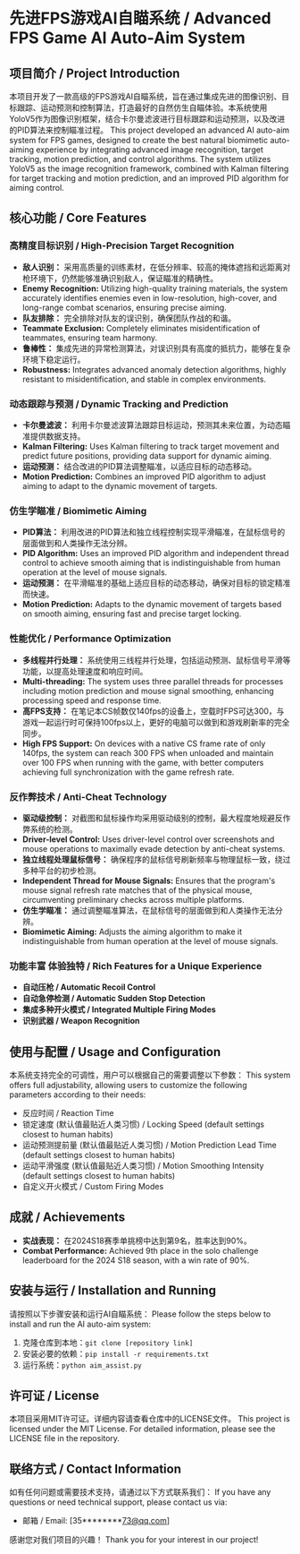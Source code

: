 # 先进FPS游戏AI自瞄系统 / Advanced FPS Game AI Auto-Aim System

## 项目简介 / Project Introduction
本项目开发了一款高级的FPS游戏AI自瞄系统，旨在通过集成先进的图像识别、目标跟踪、运动预测和控制算法，打造最好的自然仿生自瞄体验。本系统使用YoloV5作为图像识别框架，结合卡尔曼滤波进行目标跟踪和运动预测，以及改进的PID算法来控制瞄准过程。
This project developed an advanced AI auto-aim system for FPS games, designed to create the best natural biomimetic auto-aiming experience by integrating advanced image recognition, target tracking, motion prediction, and control algorithms. The system utilizes YoloV5 as the image recognition framework, combined with Kalman filtering for target tracking and motion prediction, and an improved PID algorithm for aiming control.

## 核心功能 / Core Features

### 高精度目标识别 / High-Precision Target Recognition
- **敌人识别：** 采用高质量的训练素材，在低分辨率、较高的掩体遮挡和远距离对枪环境下，仍然能够准确识别敌人，保证瞄准的精确性。
- **Enemy Recognition:** Utilizing high-quality training materials, the system accurately identifies enemies even in low-resolution, high-cover, and long-range combat scenarios, ensuring precise aiming.
- **队友排除：** 完全排除对队友的误识别，确保团队作战的和谐。
- **Teammate Exclusion:** Completely eliminates misidentification of teammates, ensuring team harmony.
- **鲁棒性：** 集成先进的异常检测算法，对误识别具有高度的抵抗力，能够在复杂环境下稳定运行。
- **Robustness:** Integrates advanced anomaly detection algorithms, highly resistant to misidentification, and stable in complex environments.

### 动态跟踪与预测 / Dynamic Tracking and Prediction
- **卡尔曼滤波：** 利用卡尔曼滤波算法跟踪目标运动，预测其未来位置，为动态瞄准提供数据支持。
- **Kalman Filtering:** Uses Kalman filtering to track target movement and predict future positions, providing data support for dynamic aiming.
- **运动预测：** 结合改进的PID算法调整瞄准，以适应目标的动态移动。
- **Motion Prediction:** Combines an improved PID algorithm to adjust aiming to adapt to the dynamic movement of targets.

### 仿生学瞄准 / Biomimetic Aiming
- **PID算法：** 利用改进的PID算法和独立线程控制实现平滑瞄准，在鼠标信号的层面做到和人类操作无法分辨。
- **PID Algorithm:** Uses an improved PID algorithm and independent thread control to achieve smooth aiming that is indistinguishable from human operation at the level of mouse signals.
- **运动预测：** 在平滑瞄准的基础上适应目标的动态移动，确保对目标的锁定精准而快速。
- **Motion Prediction:** Adapts to the dynamic movement of targets based on smooth aiming, ensuring fast and precise target locking.

### 性能优化 / Performance Optimization
- **多线程并行处理：** 系统使用三线程并行处理，包括运动预测、鼠标信号平滑等功能，以提高处理速度和响应时间。
- **Multi-threading:** The system uses three parallel threads for processes including motion prediction and mouse signal smoothing, enhancing processing speed and response time.
- **高FPS支持：** 在笔记本CS帧数仅140fps的设备上，空载时FPS可达300，与游戏一起运行时可保持100fps以上，更好的电脑可以做到和游戏刷新率的完全同步。
- **High FPS Support:** On devices with a native CS frame rate of only 140fps, the system can reach 300 FPS when unloaded and maintain over 100 FPS when running with the game, with better computers achieving full synchronization with the game refresh rate.

### 反作弊技术 / Anti-Cheat Technology
- **驱动级控制：** 对截图和鼠标操作均采用驱动级别的控制，最大程度地规避反作弊系统的检测。
- **Driver-level Control:** Uses driver-level control over screenshots and mouse operations to maximally evade detection by anti-cheat systems.
- **独立线程处理鼠标信号：** 确保程序的鼠标信号刷新频率与物理鼠标一致，绕过多种平台的初步检测。
- **Independent Thread for Mouse Signals:** Ensures that the program's mouse signal refresh rate matches that of the physical mouse, circumventing preliminary checks across multiple platforms.
- **仿生学瞄准：** 通过调整瞄准算法，在鼠标信号的层面做到和人类操作无法分辨。
- **Biomimetic Aiming:** Adjusts the aiming algorithm to make it indistinguishable from human operation at the level of mouse signals.

### 功能丰富 体验独特 / Rich Features for a Unique Experience
- **自动压枪 / Automatic Recoil Control**
- **自动急停检测 / Automatic Sudden Stop Detection**
- **集成多种开火模式 / Integrated Multiple Firing Modes**
- **识别武器 / Weapon Recognition**

## 使用与配置 / Usage and Configuration
本系统支持完全的可调性，用户可以根据自己的需要调整以下参数：
This system offers full adjustability, allowing users to customize the following parameters according to their needs:
- 反应时间 / Reaction Time
- 锁定速度 (默认值最贴近人类习惯) / Locking Speed (default settings closest to human habits)
- 运动预测提前量 (默认值最贴近人类习惯) / Motion Prediction Lead Time (default settings closest to human habits)
- 运动平滑强度 (默认值最贴近人类习惯) / Motion Smoothing Intensity (default settings closest to human habits)
- 自定义开火模式 / Custom Firing Modes

## 成就 / Achievements
- **实战表现：** 在2024S18赛季单挑榜中达到第9名，胜率达到90%。
- **Combat Performance:** Achieved 9th place in the solo challenge leaderboard for the 2024 S18 season, with a win rate of 90%.

## 安装与运行 / Installation and Running
请按照以下步骤安装和运行AI自瞄系统：
Please follow the steps below to install and run the AI auto-aim system:
1. 克隆仓库到本地：`git clone [repository link]`
2. 安装必要的依赖：`pip install -r requirements.txt`
3. 运行系统：`python aim_assist.py`

## 许可证 / License
本项目采用MIT许可证。详细内容请查看仓库中的LICENSE文件。
This project is licensed under the MIT License. For detailed information, please see the LICENSE file in the repository.

## 联络方式 / Contact Information
如有任何问题或需要技术支持，请通过以下方式联系我们：
If you have any questions or need technical support, please contact us via:
- 邮箱 / Email: [35********73@qq.com]

感谢您对我们项目的兴趣！
Thank you for your interest in our project!
